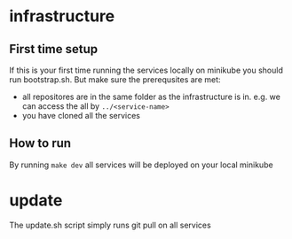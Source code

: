 # infrastructure

## First time setup
If this is your first time running the services locally on minikube you should run bootstrap.sh. But make sure the prerequsites are met:
- all repositores are in the same folder as the infrastructure is in. e.g. we can access the all by `../<service-name>`
- you have cloned all the services


## How to run
By running `make dev` all services will be deployed on your local minikube


# update
The update.sh script simply runs git pull on all services